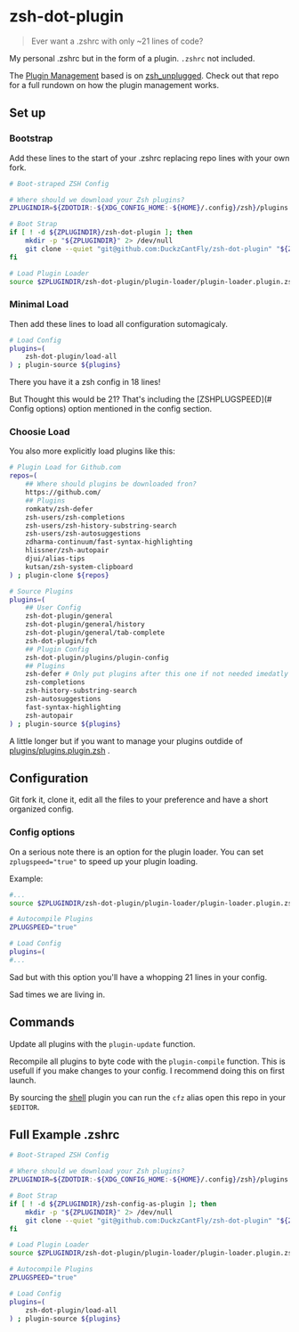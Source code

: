 # zsh-dot-plugin
> Ever want a .zshrc with only ~21 lines of code?

My personal .zshrc but in the form of a plugin.
`.zshrc` not included.

The [Plugin Management](https://github.com/DuckzCantFly/zsh-dot-plugin/blob/main/plugin-loader/plugin-loader.plugin.zsh) based is on [zsh_unplugged](https://github.com/mattmc3/zsh_unplugged). 
Check out that repo for a full rundown on how the plugin management works.

## Set up

### Bootstrap
Add these lines to the start of your .zshrc replacing repo lines with your own fork.

```zsh
# Boot-straped ZSH Config

# Where should we download your Zsh plugins?
ZPLUGINDIR=${ZDOTDIR:-${XDG_CONFIG_HOME:-${HOME}/.config}/zsh}/plugins

# Boot Strap
if [ ! -d ${ZPLUGINDIR}/zsh-dot-plugin ]; then
	mkdir -p "${ZPLUGINDIR}" 2> /dev/null
	git clone --quiet "git@github.com:DuckzCantFly/zsh-dot-plugin" "${ZPLUGINDIR}/zsh-dot-plugin"
fi

# Load Plugin Loader
source $ZPLUGINDIR/zsh-dot-plugin/plugin-loader/plugin-loader.plugin.zsh
```

### Minimal Load
Then add these lines to load all configuration sutomagicaly.

```zsh
# Load Config
plugins=(
	zsh-dot-plugin/load-all
) ; plugin-source ${plugins}
```

There you have it a zsh config in 18 lines!

But Thought this would be 21? That's including the [ZSHPLUGSPEED](# Config options) option mentioned in the config section.

### Choosie Load
You also more explicitly load plugins like this:

```zsh
# Plugin Load for Github.com
repos=(
	## Where should plugins be downloaded fron?
	https://github.com/
	## Plugins
	romkatv/zsh-defer
	zsh-users/zsh-completions
	zsh-users/zsh-history-substring-search
	zsh-users/zsh-autosuggestions
	zdharma-continuum/fast-syntax-highlighting
	hlissner/zsh-autopair
	djui/alias-tips
	kutsan/zsh-system-clipboard
) ; plugin-clone ${repos}

# Source Plugins
plugins=(
	## User Config
	zsh-dot-plugin/general
	zsh-dot-plugin/general/history
	zsh-dot-plugin/general/tab-complete
	zsh-dot-plugin/fch
	## Plugin Config
	zsh-dot-plugin/plugins/plugin-config
	## Plugins
	zsh-defer # Only put plugins after this one if not needed imedatly at start.
	zsh-completions
	zsh-history-substring-search
	zsh-autosuggestions
	fast-syntax-highlighting
	zsh-autopair
) ; plugin-source ${plugins}
```
A little longer but if you want to manage your plugins outdide of [plugins/plugins.plugin.zsh](https://github.com/DuckzCantFly/zsh-dot-plugin/blob/main/plugins/plugins.plugin.zsh) .

## Configuration
Git fork it, clone it, edit all the files to your preference and have a short organized config.

### Config options
On a serious note there is an option for the plugin loader. 
You can set `zplugspeed="true"` to speed up your plugin loading.

Example:

```zsh
#...
source $ZPLUGINDIR/zsh-dot-plugin/plugin-loader/plugin-loader.plugin.zsh

# Autocompile Plugins
ZPLUGSPEED="true"

# Load Config
plugins=(
#...
```
Sad but with this option you'll have a whopping 21 lines in your config. 

Sad times we are living in.

## Commands
Update all plugins with the `plugin-update` function.

Recompile all plugins to byte code with the `plugin-compile` function.
This is usefull if you make changes to your config. I recommend doing this on first launch.

By sourcing the [shell](https://github.com/DuckzCantFly/zsh-dot-plugin/blob/main/shell/shell.plugin.zsh) plugin you can run the `cfz` alias open this repo in your `$EDITOR`.

## Full Example .zshrc

```zsh
# Boot-Straped ZSH Config

# Where should we download your Zsh plugins?
ZPLUGINDIR=${ZDOTDIR:-${XDG_CONFIG_HOME:-${HOME}/.config}/zsh}/plugins

# Boot Strap
if [ ! -d ${ZPLUGINDIR}/zsh-config-as-plugin ]; then
	mkdir -p "${ZPLUGINDIR}" 2> /dev/null
	git clone --quiet "git@github.com:DuckzCantFly/zsh-dot-plugin" "${ZPLUGINDIR}/zsh-dot-plugin"
fi

# Load Plugin Loader
source $ZPLUGINDIR/zsh-dot-plugin/plugin-loader/plugin-loader.plugin.zsh

# Autocompile Plugins
ZPLUGSPEED="true"

# Load Config
plugins=(
	zsh-dot-plugin/load-all
) ; plugin-source ${plugins}
```
